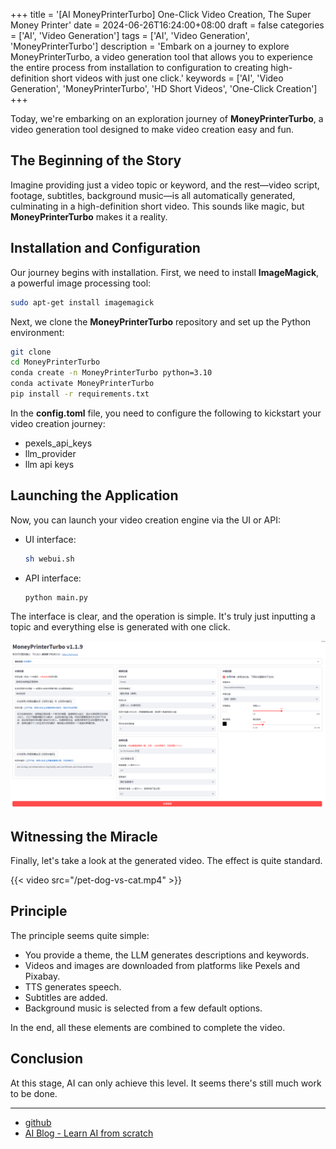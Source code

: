 +++
title = '[AI MoneyPrinterTurbo] One-Click Video Creation, The Super Money Printer'
date = 2024-06-26T16:24:00+08:00
draft = false
categories = ['AI', 'Video Generation']
tags = ['AI', 'Video Generation', 'MoneyPrinterTurbo']
description = 'Embark on a journey to explore MoneyPrinterTurbo, a video generation tool that allows you to experience the entire process from installation to configuration to creating high-definition short videos with just one click.'
keywords = ['AI', 'Video Generation', 'MoneyPrinterTurbo', 'HD Short Videos', 'One-Click Creation']
+++

Today, we're embarking on an exploration journey of **MoneyPrinterTurbo**, a video generation tool designed to make video creation easy and fun.

## The Beginning of the Story

Imagine providing just a video topic or keyword, and the rest—video script, footage, subtitles, background music—is all automatically generated, culminating in a high-definition short video. This sounds like magic, but **MoneyPrinterTurbo** makes it a reality.

## Installation and Configuration

Our journey begins with installation. First, we need to install **ImageMagick**, a powerful image processing tool:

```bash
sudo apt-get install imagemagick
```

Next, we clone the **MoneyPrinterTurbo** repository and set up the Python environment:

```bash
git clone   
cd MoneyPrinterTurbo
conda create -n MoneyPrinterTurbo python=3.10
conda activate MoneyPrinterTurbo
pip install -r requirements.txt
```

In the **config.toml** file, you need to configure the following to kickstart your video creation journey:

- pexels_api_keys
- llm_provider
- llm api keys

## Launching the Application

Now, you can launch your video creation engine via the UI or API:

- UI interface:
  ```bash
  sh webui.sh
  ```
- API interface:
  ```bash
  python main.py
  ```

The interface is clear, and the operation is simple. It's truly just inputting a topic and everything else is generated with one click.

![MoneyPrinterTurbo webui](webui.png)

## Witnessing the Miracle

Finally, let's take a look at the generated video. The effect is quite standard.

{{< video src="/pet-dog-vs-cat.mp4" >}}

## Principle

The principle seems quite simple:

- You provide a theme, the LLM generates descriptions and keywords.
- Videos and images are downloaded from platforms like Pexels and Pixabay.
- TTS generates speech.
- Subtitles are added.
- Background music is selected from a few default options.

In the end, all these elements are combined to complete the video.

## Conclusion

At this stage, AI can only achieve this level. It seems there's still much work to be done.

---

- [github](https://github.com/harry0703/MoneyPrinterTurbo)
- [AI Blog - Learn AI from scratch](https://ai-blog.aihub2022.top/post/ai-moneyprinterturbo-intro/)
